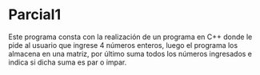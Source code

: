 # Parcial1

Este programa consta con la realización de un programa en C++ donde le pide al usuario que ingrese 4 números enteros, luego el programa los almacena en una matriz, por último suma todos los números ingresados e indica si dicha suma es par o impar.
